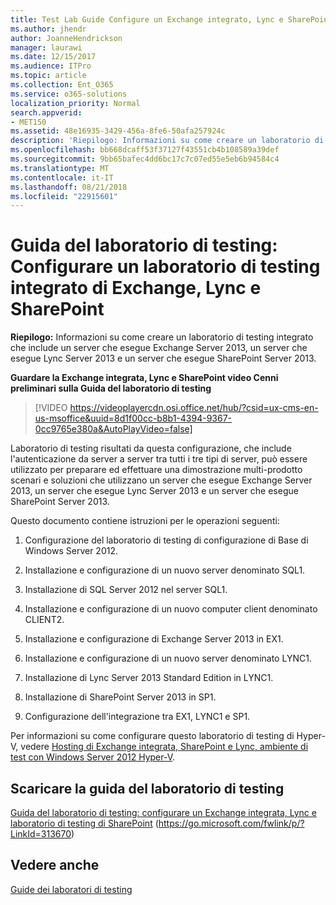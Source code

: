 ```yaml
---
title: Test Lab Guide Configure un Exchange integrato, Lync e SharePoint laboratorio di testing
ms.author: jhendr
author: JoanneHendrickson
manager: laurawi
ms.date: 12/15/2017
ms.audience: ITPro
ms.topic: article
ms.collection: Ent_O365
ms.service: o365-solutions
localization_priority: Normal
search.appverid:
- MET150
ms.assetid: 48e16935-3429-456a-8fe6-50afa257924c
description: 'Riepilogo: Informazioni su come creare un laboratorio di testing integrato che include un server che esegue Exchange Server 2013, un server che esegue Lync Server 2013 e un server che esegue SharePoint Server 2013.'
ms.openlocfilehash: bb668dcaff53f37127f43551cb4b108589a39def
ms.sourcegitcommit: 9bb65bafec4dd6bc17c7c07ed55e5eb6b94584c4
ms.translationtype: MT
ms.contentlocale: it-IT
ms.lasthandoff: 08/21/2018
ms.locfileid: "22915601"
---
```

# <a name="test-lab-guide-configure-an-integrated-exchange-lync-and-sharepoint-test-lab"></a>Guida del laboratorio di testing: Configurare un laboratorio di testing integrato di Exchange, Lync e SharePoint

 **Riepilogo:** Informazioni su come creare un laboratorio di testing integrato che include un server che esegue Exchange Server 2013, un server che esegue Lync Server 2013 e un server che esegue SharePoint Server 2013.
 
**Guardare la Exchange integrata, Lync e SharePoint video Cenni preliminari sulla Guida del laboratorio di testing**

> [!VIDEO https://videoplayercdn.osi.office.net/hub/?csid=ux-cms-en-us-msoffice&uuid=8d1f00cc-b8b1-4394-9367-0cc9765e380a&AutoPlayVideo=false]
 
Laboratorio di testing risultati da questa configurazione, che include l'autenticazione da server a server tra tutti i tre tipi di server, può essere utilizzato per preparare ed effettuare una dimostrazione multi-prodotto scenari e soluzioni che utilizzano un server che esegue Exchange Server 2013, un server che esegue Lync Server 2013 e un server che esegue SharePoint Server 2013.
  
Questo documento contiene istruzioni per le operazioni seguenti:
  
1. Configurazione del laboratorio di testing di configurazione di Base di Windows Server 2012.
    
2. Installazione e configurazione di un nuovo server denominato SQL1.
    
3. Installazione di SQL Server 2012 nel server SQL1.
    
4. Installazione e configurazione di un nuovo computer client denominato CLIENT2.
    
5. Installazione e configurazione di Exchange Server 2013 in EX1.
    
6. Installazione e configurazione di un nuovo server denominato LYNC1.
    
7. Installazione di Lync Server 2013 Standard Edition in LYNC1.
    
8. Installazione di SharePoint Server 2013 in SP1.
    
9. Configurazione dell'integrazione tra EX1, LYNC1 e SP1.
    
Per informazioni su come configurare questo laboratorio di testing di Hyper-V, vedere [Hosting di Exchange integrata, SharePoint e Lync, ambiente di test con Windows Server 2012 Hyper-V](https://social.technet.microsoft.com/wiki/contents/articles/18483.hosting-the-integrated-exchange-lync-and-sharepoint-test-lab-with-windows-server-2012-hyper-v.aspx).
  
## <a name="download-the-test-lab-guide"></a>Scaricare la guida del laboratorio di testing

[Guida del laboratorio di testing: configurare un Exchange integrata, Lync e laboratorio di testing di SharePoint](https://go.microsoft.com/fwlink/p/?LinkId=313670) (https://go.microsoft.com/fwlink/p/?LinkId=313670)
  
## <a name="see-also"></a>Vedere anche

[Guide dei laboratori di testing](https://go.microsoft.com/fwlink/p/?LinkId=202817)




